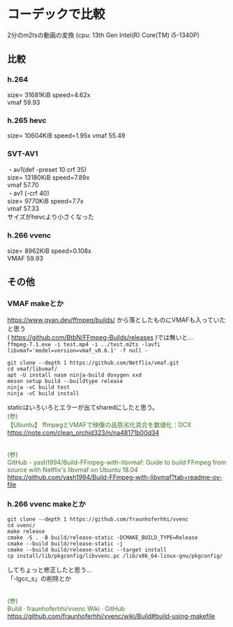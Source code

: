 # コーデックで比較
2分のm2tsの動画の変換
(cpu: 13th Gen Intel(R) Core(TM) i5-1340P)
## 比較
### h.264
  size= 31681KiB speed=4.62x  
  vmaf 59.93
### h.265 hevc
  size= 10604KiB speed=1.95x 
  vmaf 55.49    
### SVT-AV1
・av1(def -preset 10 crf 35)  
  size= 13180KiB speed=7.89x  
  vmaf 57.70  
・av1 (-crf 40)  
  size= 9770KiB speed=7.7x   
  vmaf 57.33  
  サイズがhevcより小さくなった
### h.266 vvenc
  size=  8962KiB speed=0.108x  
  VMAF 59.93
## その他
### VMAF makeとか
https://www.gyan.dev/ffmpeg/builds/ から落としたものにVMAFも入っていたと思う  
( https://github.com/BtbN/FFmpeg-Builds/releases )では無いと…  
`ffmpeg-7.1.exe -i test.mp4 -i ../test.m2ts -lavfi libvmaf='model=version=vmaf_v0.6.1' -f null - `
```
git clone --depth 1 https://github.com/Netflix/vmaf.git
cd vmaf/libvmaf/
apt -U install nasm ninja-build doxygen xxd
meson setup build --buildtype release
ninja -vC build test
ninja -vC build install
```
staticはいろいろとエラーが出てsharedにしたと思う。
<span style="color: #38761d;"><br>(参)<br>【Ubuntu】 ffmpegとVMAFで映像の品質劣化具合を数値化｜DCX<br>https://note.com/clean_orchid323/n/na48171b00d34</span><br>

<span style="color: #38761d;"><br>(参)<br>GitHub - yash1994/Build-FFmpeg-with-libvmaf: Guide to build FFmpeg from source with Netflix's libvmaf on Ubuntu 18.04<br>https://github.com/yash1994/Build-FFmpeg-with-libvmaf?tab=readme-ov-file</span><br>

### h.266 vvenc makeとか
```
git clone --depth 1 https://github.com/fraunhoferhhi/vvenc
cd vvenc/
make release
cmake -S . -B build/release-static -DCMAKE_BUILD_TYPE=Release
cmake --build build/release-static -j
cmake --build build/release-static --target install
cp install/lib/pkgconfig/libvvenc.pc /lib/x86_64-linux-gnu/pkgconfig/
```
してちょっと修正したと思う…  
「-lgcc_s」の削除とか

<span style="color: #38761d;"><br>(参)<br>Build · fraunhoferhhi/vvenc Wiki · GitHub<br>https://github.com/fraunhoferhhi/vvenc/wiki/Build#build-using-makefile</span><br>
